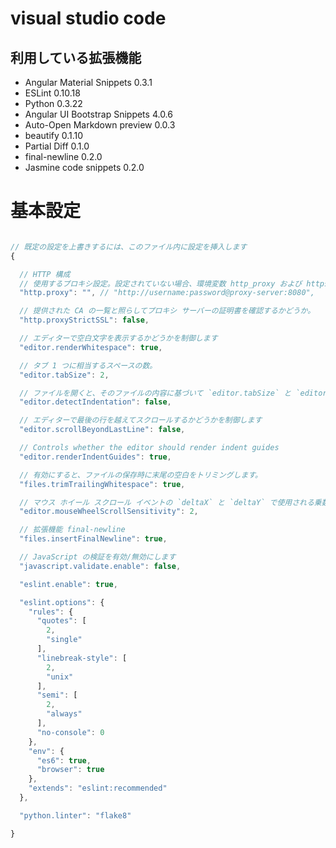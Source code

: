 
# visual studio code

[//]:# (vscode vs code)

## 利用している拡張機能

- Angular Material Snippets 0.3.1
- ESLint 0.10.18
- Python 0.3.22
- Angular UI Bootstrap Snippets 4.0.6
- Auto-Open Markdown preview 0.0.3
- beautify 0.1.10
- Partial Diff 0.1.0
- final-newline 0.2.0
- Jasmine code snippets 0.2.0


# 基本設定

```js

// 既定の設定を上書きするには、このファイル内に設定を挿入します
{

  // HTTP 構成
  // 使用するプロキシ設定。設定されていない場合、環境変数 http_proxy および https_proxy から取得されます。
  "http.proxy": "", // "http://username:password@proxy-server:8080",

  // 提供された CA の一覧と照らしてプロキシ サーバーの証明書を確認するかどうか。
  "http.proxyStrictSSL": false,

  // エディターで空白文字を表示するかどうかを制御します
  "editor.renderWhitespace": true,

  // タブ 1 つに相当するスペースの数。
  "editor.tabSize": 2,

  // ファイルを開くと、そのファイルの内容に基づいて `editor.tabSize` と `editor.insertSpaces` が検出されます。
  "editor.detectIndentation": false,

  // エディターで最後の行を越えてスクロールするかどうかを制御します
  "editor.scrollBeyondLastLine": false,

  // Controls whether the editor should render indent guides
  "editor.renderIndentGuides": true,

  // 有効にすると、ファイルの保存時に末尾の空白をトリミングします。
  "files.trimTrailingWhitespace": true,

  // マウス ホイール スクロール イベントの `deltaX` と `deltaY` で使用される乗数
  "editor.mouseWheelScrollSensitivity": 2,

  // 拡張機能 final-newline
  "files.insertFinalNewline": true,

  // JavaScript の検証を有効/無効にします
  "javascript.validate.enable": false,

  "eslint.enable": true,

  "eslint.options": {
    "rules": {
      "quotes": [
        2,
        "single"
      ],
      "linebreak-style": [
        2,
        "unix"
      ],
      "semi": [
        2,
        "always"
      ],
      "no-console": 0
    },
    "env": {
      "es6": true,
      "browser": true
    },
    "extends": "eslint:recommended"
  },

  "python.linter": "flake8"

}
```
